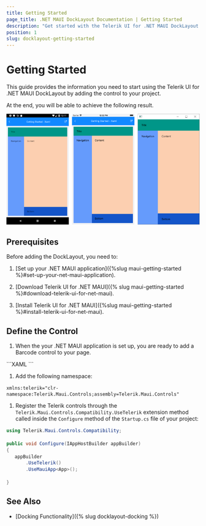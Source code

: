 ```yaml
---
title: Getting Started
page_title: .NET MAUI DockLayout Documentation | Getting Started
description: "Get started with the Telerik UI for .NET MAUI DockLayout and add the control to your .NET MAUI project."
position: 1
slug: docklayout-getting-started
---
```


# Getting Started

This guide provides the information you need to start using the Telerik UI for .NET MAUI DockLayout by adding the control to your project.

At the end, you will be able to achieve the following result.

![RadDockLayout](images/docklayout_getting_started.png)

## Prerequisites

Before adding the DockLayout, you need to:

1. [Set up your .NET MAUI application]({%slug maui-getting-started %}#set-up-your-net-maui-application).

1. [Download Telerik UI for .NET MAUI]({% slug maui-getting-started %}#download-telerik-ui-for-net-maui).

1. [Install Telerik UI for .NET MAUI]({%slug maui-getting-started %}#install-telerik-ui-for-net-maui).

## Define the Control

1. When the your .NET MAUI application is set up, you are ready to add a Barcode control to your page.

<snippet id='docklayout-getting-started-xaml' />
 ```XAML
<telerik:RadDockLayout x:Name="dockLayout">
    <Grid HeightRequest="60"
          BackgroundColor="#009688"
          telerik:RadDockLayout.Dock="Top">
        <Label Margin="20" Text="Title"/>
    </Grid>
    <Grid BackgroundColor="#659BFC"
          telerik:RadDockLayout.Dock="Left">
        <Grid.ColumnDefinitions>
            <ColumnDefinition Width="Auto"/>
        </Grid.ColumnDefinitions>
        <Label Margin="20" Text="Navigation" />
    </Grid>
    <Grid BackgroundColor="#1455C9"
          telerik:RadDockLayout.Dock="Bottom">
        <Grid.RowDefinitions>
            <RowDefinition Height="Auto"/>
        </Grid.RowDefinitions>
        <Label Margin="20" Text="Bottom" />
    </Grid>
    <Grid  BackgroundColor="#FCCFB0">
        <Label Margin="20" Text="Content" />
    </Grid>
</telerik:RadDockLayout>
 ```

1. Add the following namespace:

 ```XAML
xmlns:telerik="clr-namespace:Telerik.Maui.Controls;assembly=Telerik.Maui.Controls"
 ```

1. Register the Telerik controls through the `Telerik.Maui.Controls.Compatibility.UseTelerik` extension method called inside the `Configure` method of the `Startup.cs` file of your project:

 ```C#
using Telerik.Maui.Controls.Compatibility;

public void Configure(IAppHostBuilder appBuilder)
{
	appBuilder		
		.UseTelerik()
		.UseMauiApp<App>();

}              
 ```

## See Also

* [Docking Functionality]({% slug docklayout-docking %})
